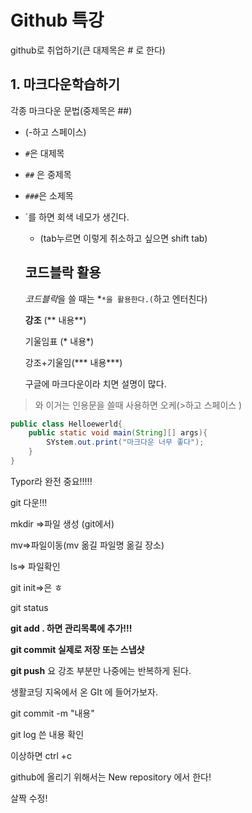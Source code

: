 # Github 특강

github로 취업하기(큰 대제목은 # 로 한다)

## 1. 마크다운학습하기

각종 마크다운 문법(중제목은 ##)

- (-하고 스페이스)

- `#`은 대제목

- `##` 은 중제목

- `###`은 소제목

- `를 하면 회색 네모가 생긴다.

  - (tab누르면 이렇게 취소하고 싶으면 shift tab)

  ## 코드블락 활용

  *코드블락*을 쓸 때는 *```*을 활용한다.(```하고 엔터친다)

  **강조** (** 내용**)

  기울임표 (* 내용*)

  강조+기울임(*** 내용***)

  

  구글에 마크다운이라 치면 설명이 많다.

> 와 이거는 인용문을 쓸때 사용하면 오케(>하고 스페이스 )

```java
public class Helloewerld{
    public static void main(String][] args){
        SYstem.out.print("마크다운 너무 좋다");
    }
}
```

Typor라 완전 중요!!!!!

git 다운!!!

mkdir =>파일 생성 (git에서)

mv=>파일이동(mv 옮길 파일명 옮길 장소)

ls=> 파일확인

git init=>은 ㅎ

git status 

**git add . 하면 관리목록에 추가!!!**

**git commit 실제로 저장 또는 스냅샷**

**git push** 요 강조 부분만 나중에는 반복하게 된다.

생활코딩 지옥에서 온 GIt 에 들어가보자. 

git commit -m "내용"

git log 쓴 내용 확인

이상하면 ctrl +c

github에 올리기 위해서는 New repository 에서 한다!

살짝 수정!